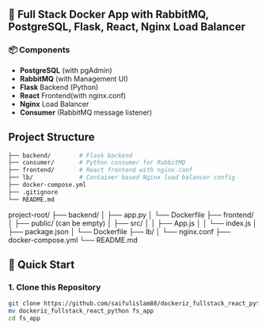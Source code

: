 ## 🐳 Full Stack Docker App with RabbitMQ, PostgreSQL, Flask, React, Nginx Load Balancer

### 📦 Components
- **PostgreSQL** (with pgAdmin)
- **RabbitMQ** (with Management UI)
- **Flask** Backend (Python)
- **React** Frontend(with nginx.conf)
- **Nginx** Load Balancer
- **Consumer** (RabbitMQ message listener)

## Project Structure

```bash
├── backend/        # Flask backend
├── consumer/       # Python consumer for RabbitMQ
├── frontend/       # React frontend with nginx.conf
├── lb/             # Container based Nginx load balancer config
├── docker-compose.yml
├── .gitignore
└── README.md
```

project-root/
├── backend/
│   ├── app.py
│   └── Dockerfile
├── frontend/
│   ├── public/ (can be empty)
│   ├── src/
│   │   ├── App.js
│   │   └── index.js
│   ├── package.json
│   └── Dockerfile
├── lb/
│   └── nginx.conf
├── docker-compose.yml
└── README.md




## 🚀 Quick Start

### 1. Clone this Repository

```bash
git clone https://github.com/saifulislam88/dockeriz_fullstack_react_python.git
mv dockeriz_fullstack_react_python fs_app
cd fs_app



